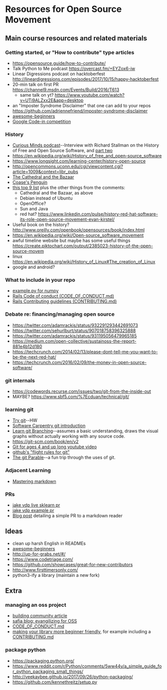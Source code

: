 # Resources for Open Source Movement

## Main course resources and related materials
### Getting started, or "How to contribute" type articles
* https://opensource.guide/how-to-contribute/
* Talk Python to Me podcast https://overcast.fm/+EYZox6-iw
* Linear Digressions podcast on hacktoberfest http://lineardigressions.com/episodes/2017/10/15/happy-hacktoberfest
* 20-min talk on first PR https://channel9.msdn.com/Events/Build/2016/T613
    * same talk on yt? https://www.youtube.com/watch?v=UTi9ALZxx2E&app=desktop
* an "Imposter Syndrome Disclaimer" that one can add to your repos https://github.com/adriennefriend/imposter-syndrome-disclaimer
* [awesome-beginners](https://github.com/MunGell/awesome-for-beginners)
* [Google Code-in competition](https://opensource.googleblog.com/2017/09/announcing-google-code-in-2017.html)

### History
* [Curious Minds podcast](https://www.cmpod.net/history_of_open_source_pt1/)--Interview with Richard Stallman on the History of Free and Open Source Software, and [part two](https://www.cmpod.net/history-open-source-free-software-pt-2-w-special-guests-richard-stallman-tim-oreilly/)
* https://en.wikipedia.org/wiki/History_of_free_and_open-source_software
* https://www.longsight.com/learning-center/history-open-source
* http://opencommons.uconn.edu/cgi/viewcontent.cgi?article=1009&context=libr_pubs
* [The Cathedral and the Bazaar](http://www.catb.org/esr/writings/cathedral-bazaar/cathedral-bazaar/index.html)
* [Coase's Penguin](https://pdfs.semanticscholar.org/2798/c07f676531e4da9d1b3372c88c37457bd4af.pdf)
* [this top 9 list](http://royal.pingdom.com/2010/01/15/the-9-most-important-events-in-open-source-history/) plus the other things from the comments:
    * Cathedral and the Bazaar, as above
    * Debian instead of Ubuntu
    * OpenOffice?
    * Sun and Java
    * red hat? https://www.linkedin.com/pulse/history-red-hat-software-its-role-open-source-movement-evan-kirstel/
* Useful book on the history? http://www.oreilly.com/openbook/opensources/book/index.html
* https://en.wikipedia.org/wiki/Open-source_software_movement
* awful timeline website but maybe has some useful things https://create.piktochart.com/output/2385023-history-of-the-open-source-movem
* linux https://en.wikipedia.org/wiki/History_of_Linux#The_creation_of_Linux
* google and android?

### What to include in your repo
* [example.py for numpy](https://github.com/numpy/numpy/blob/master/doc/example.py)
* [Rails Code of conduct (CODE_OF_CONDUCT.md)](https://github.com/rails/rails/blob/master/CODE_OF_CONDUCT.md)
* [Rails Contributing guidelines (CONTRIBUTING.md)](https://github.com/rails/rails/blob/master/CONTRIBUTING.md)

### Debate re: financing/managing open source
* https://twitter.com/adamrackis/status/932291293442691073
* https://twitter.com/sehurlburt/status/907018758396325888
* https://twitter.com/adamrackis/status/931195056479965185
* https://medium.com/open-collective/sustainoss-the-report-881e4b12d180
* https://techcrunch.com/2014/02/13/please-dont-tell-me-you-want-to-be-the-next-red-hat/
* https://techcrunch.com/2016/02/09/the-money-in-open-source-software/

### git internals
* https://codewords.recurse.com/issues/two/git-from-the-inside-out
* MAYBE? https://www.sbf5.com/%7Ecduan/technical/git/

### learning git
* [Try git](https://try.github.io/levels/1/challenges/1)--HW
* [Software Carpentry git introduction](https://swcarpentry.github.io/git-novice/)
* [Learn git Branching](https://learngitbranching.js.org/)--assumes a basic understanding, draws the visual graphs without actually working with any source code.
* https://git-scm.com/book/en/v2
* [Git for ages 4 and up long youtube video](https://www.youtube.com/watch?v=1ffBJ4sVUb4)
* [github's "flight rules for git"](https://github.com/k88hudson/git-flight-rules/blob/master/README.md#flight-rules-for-git)
* [The git Parable](http://tom.preston-werner.com/2009/05/19/the-git-parable.html)--a fun trip through the uses of git.

### Adjacent Learning
* [Mastering markdown](https://guides.github.com/features/mastering-markdown/)

### PRs
* [jake vdp live sklearn pr](https://www.youtube.com/watch?v=1kA7oD7ftsM&feature=youtu.be#t=1m40s)
* [jake vdp example pr](https://www.youtube.com/watch?v=rgbCcBNZcdQ)
* [Blog post](http://www.hanselman.com/blog/GetInvolvedInOpenSourceTodayHowToContributeAPatchToAGitHubHostedOpenSourceProjectLikeCode52.aspx) detailing a simple PR to a markdown reader

## Ideas
* clean up harsh English in READMEs
* [awesome-beginners](https://github.com/MunGell/awesome-for-beginners)
* http://up-for-grabs.net/#/
* https://www.codetriage.com/
* https://github.com/showcases/great-for-new-contributors
* http://www.firsttimersonly.com/
* python3-ify a library (maintain a new fork)

## Extra

### managing an oss project
* [building community article](https://opensource.guide/building-community/)
* [safia blog: evangilizing for OSS](https://blog.safia.rocks/post/166949604104/evangelizing-for-open-source)
* [CODE_OF_CONDUCT.md](https://www.contributor-covenant.org/)
* [making your library more beginner friendly](https://blog.kentcdodds.com/first-timers-only-78281ea47455), for example including a [CONTRIBUTING.md](https://github.com/formly-js/angular-formly/blob/master/CONTRIBUTING.md)

### package python
* https://packaging.python.org/
* https://www.reddit.com/r/Python/comments/5ww44y/a_simple_guide_for_python_packaging_small_things/
* http://veekaybee.github.io/2017/09/26/python-packaging/
* https://github.com/kennethreitz/setup.py

